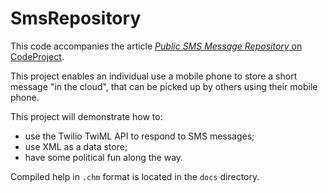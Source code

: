 SmsRepository
=============

This code accompanies the article [*Public SMS Message Repository* on CodeProject](http://www.codeproject.com/Articles/996504/Public-SMS-Message-Repository).

This project enables an individual use a mobile phone to store a short message "in the cloud", 
that can be picked up by others using their mobile phone.

This project will demonstrate how to:
* use the Twilio TwiML API to respond to SMS messages;
* use XML as a data store;
* have some political fun along the way.

Compiled help in `.chm` format is located in the `docs` directory.
